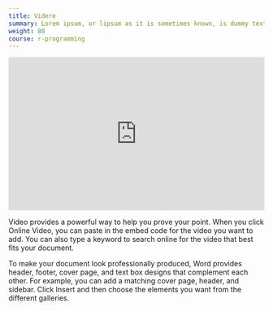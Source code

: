 ```yaml
---
title: Videre
summary: Lorem ipsum, or lipsum as it is sometimes known, is dummy text used in laying out print, graphic or web designs.
weight: 80
course: r-programming
---
```


<div style="position: relative; padding-bottom: 59.96309963099632%; height: 0;"><iframe src="https://www.loom.com/embed/b4684451a4274edc9bbeea82da464434" frameborder="0" webkitallowfullscreen mozallowfullscreen allowfullscreen style="position: absolute; top: 0; left: 0; width: 100%; height: 100%;"></iframe></div>

Video provides a powerful way to help you prove your point. When you click Online Video, you can paste in the embed code for the video you want to add. You can also type a keyword to search online for the video that best fits your document.

To make your document look professionally produced, Word provides header, footer, cover page, and text box designs that complement each other. For example, you can add a matching cover page, header, and sidebar. Click Insert and then choose the elements you want from the different galleries.
